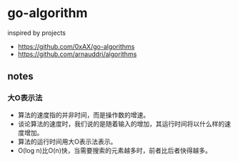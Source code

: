 # go-algorithm

inspired by projects

* https://github.com/0xAX/go-algorithms
* https://github.com/arnauddri/algorithms


## notes

### 大O表示法

* 算法的速度指的并非时间，而是操作数的增速。 
* 谈论算法的速度时，我们说的是随着输入的增加，其运行时间将以什么样的速度增加。
* 算法的运行时间用大O表示法表示。 
* O(log n)比O(n)快，当需要搜索的元素越多时，前者比后者快得越多。

